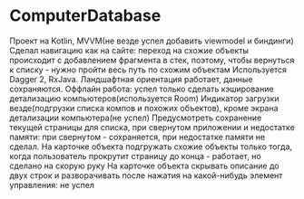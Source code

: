 # ComputerDatabase
Проект на Kotlin, MVVM(не везде успел добавить viewmodel и биндинги)
Сделал навигацию как на сайте: переход на схожие объекты происходит с добавлением фрагмента в стек, поэтому, чтобы вернуться к списку  - нужно пройти весь путь по схожим объектам
Используется Dagger 2, RxJava.
Ландшафтная ориентация работает, данные сохраняются.
Оффлайн работа: успел только сделать кэширование детализацию компьютеров(используется Room)
Индикатор загрузки везде(подгрузки списка компов и похожих объектов), кроме экрана детализации компьютера(не успел)
Предусмотреть сохранение текущей страницы для списка, при свернутом приложении и недостатке памяти:
при свернутом - сохраняется, при недостатке памяти не сделал.
На карточке объекта подгружать схожие объекты только тогда, когда пользователь прокрутит страницу до конца - работает, но сделано на скорую руку
На карточке объекта скрывать описание до двух строк и разворачивать после нажатия на какой-нибудь элемент управления: не успел
